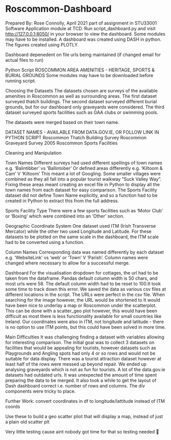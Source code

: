 # Roscommon-Dashboard
Prepared By: Rose Connolly, April 2021 part of assignment in STU33001 Software Application module at TCD.
Run script_dashboard.py and visit http://127.0.0.1:8050/ in your browser to view the dashboard.
Some modules may have to be installed.
A dashboard was created using DASH in python. The figures created using PLOTLY.

Dashboard depenedent on file urls being maintained (if changed email for actual files to run)



Python Script
ROSCOMMON AREA AMENITIES - HERITAGE, SPORTS & BURIAL GROUNDS
Some modules may have to be downloaded before running script.

Choosing the Datasets
The datasets chosen are surveys of the available amenities in Roscommon as well as surrounding areas. The first dataset surveyed thatch buildings. The second dataset surveyed different burial grounds, but for our dashboard only graveyards were considered. The third dataset surveyed sports facilities such as GAA clubs or swimming pools.

The datasets were merged based on their town name. 

DATASET NAMES - AVAILABLE FROM DATA.GOV.IE, OR FOLLOW LINK IN PYTHON SCRIPT
Roscommon Thatch Building Survey
Roscommon Graveyard Survey 2005
Roscommon Sports Facilities


Cleaning and Manipulation

Town Names
Different surveys had used different spellings of town names e.g. ‘Balintibber’ vs ‘Ballintober’
Or defined areas differently e.g. ‘Kiltoom & Cam’ V ‘Kiltoom’
This meant a lot of Googling. Some smaller villages were combined as they all fall into a popular tourist walkway “Suck Valley Way”.
Fixing these areas meant creating an excel file in Python to display all the town names from each dataset for easy comparison.
The Sports Facility dataset did not define Town Name explicitly, and so a function had to be created in Python to extract this from the full address.

Sports Facility Type
There were a few sports facilities such as ‘Motor Club’ or ‘Boxing’ which were combined into an ‘Other’ section.

Geographic Coordinate System
One dataset used ITM (Irish Transverse Mercator) while the other two used Longitude and Latitude. 
For these datasets to be plotted on the same scale in the dashboard, the ITM scale had to be converted using a function.

Column Names
Corresponding data was named differently by each dataset e.g. ‘WebsiteLink’ vs ‘web’ or ‘Town’ V ‘Parish’.
Column names were changed where necessary to allow for a successful merge.




Dashboard
For the visualisation dropdown for cottages, the url had to be taken from the dataframe. Pandas default column width is 50 chars, and most urls were 58. The default column width had to be reset to 100.It took some time to track down this error. We saved the data as various csv files at different locations in the script. The URLs were perfect in the csv file. When searching for the image however, the URL would be shortened to 
It would have been nice to underlay a map or Roscommon under the scatterplot. This can be done with a scatter_geo plot however, this would have been difficult as most there is less functionality available for small countries like Ireland. Our coordinates were also in ITM, not longitude and latitude - there is no option to use ITM points, but this could have been solved in more time.


Main Difficulties
It was challenging finding a dataset with variables allowing for interesting comparison. The initial goal was to collect 3 datasets on facilities that would be appealing for tourists, however datasets such as Playgrounds and Angling spots had only 4 or so rows and would not be suitable for data display. There was a tourist attraction dataset however at least half of the rows were messed up beyond repair. We ended up analysing graveyards which is not as fun for tourists.
A lot of the data.gov.ie datasets had outdated urls.
It was unexpected the amount of time spent preparing the data to be merged.
It also took a while to get the layout of Dash dashboard correct i.e. number of rows and columns. The div components were tricky to place.


Further Work: 
convert coordinates in df to longitude/lattitude instead of ITM coords

Use these to build a geo scatter pliot that will display a map, instead of just a plain old scatter plt

Very little testing cause aint nobody got time for that so testing needed 🦖 









